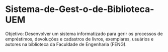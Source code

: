 # Sistema-de-Gest-o-de-Biblioteca-UEM
Objetivo: Desenvolver um sistema informatizado para gerir os processos de empréstimos, devoluções e cadastros de livros, exemplares, usuários e autores na biblioteca da Faculdade de Engenharia (FENG).
